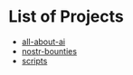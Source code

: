 
# List of Projects

* [all-about-ai](./packages/all-about-ai)
* [nostr-bounties](./packages/nostr-bounties)
* [scripts](./packages/scripts)
